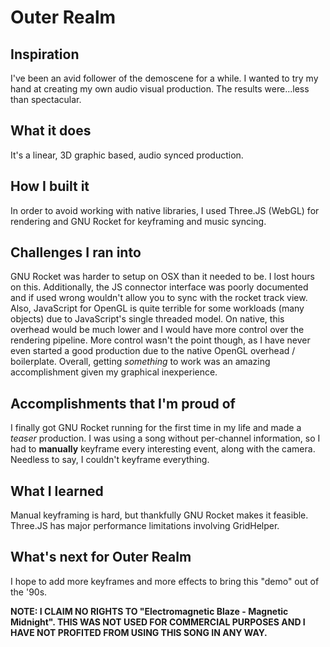 # Outer Realm

## Inspiration
I've been an avid follower of the demoscene for a while. I wanted to try my hand at creating my own audio visual production. The results were...less than spectacular.

## What it does
It's a linear, 3D graphic based, audio synced production.

## How I built it
In order to avoid working with native libraries, I used Three.JS (WebGL) for rendering and GNU Rocket for keyframing and music syncing.

## Challenges I ran into
GNU Rocket was harder to setup on OSX than it needed to be. I lost hours on this. Additionally, the JS connector interface was poorly documented and if used wrong wouldn't allow you to sync with the rocket track view. Also, JavaScript for OpenGL is quite terrible for some workloads (many objects) due to JavaScript's single threaded model. On native, this overhead would be much lower and I would have more control over the rendering pipeline. More control wasn't the point though, as I have never even started a good production due to the native OpenGL overhead / boilerplate. Overall, getting _something_ to work was an amazing accomplishment given my graphical inexperience.

## Accomplishments that I'm proud of
I finally got GNU Rocket running for the first time in my life and made a _teaser_ production. I was using a song without per-channel information, so I had to **manually** keyframe every interesting event, along with the camera. Needless to say, I couldn't keyframe everything.

## What I learned
Manual keyframing is hard, but thankfully GNU Rocket makes it feasible. Three.JS has major performance limitations involving GridHelper.

## What's next for Outer Realm
I hope to add more keyframes and more effects to bring this "demo" out of the '90s.

**NOTE: I CLAIM NO RIGHTS TO "Electromagnetic Blaze - Magnetic Midnight". THIS WAS NOT USED FOR COMMERCIAL PURPOSES AND I HAVE NOT PROFITED FROM USING THIS SONG IN ANY WAY.**
